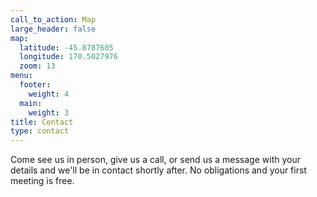 ```yaml
---
call_to_action: Map
large_header: false
map:
  latitude: -45.8787605
  longitude: 170.5027976
  zoom: 13
menu:
  footer:
    weight: 4
  main:
    weight: 3
title: Contact
type: contact
---
```


Come see us in person, give us a call, or send us a message with your details and we'll be in contact shortly after. No obligations and your first meeting is free.
